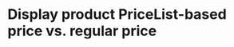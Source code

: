 # Display product PriceList-based price vs. regular price


<!--
Source code: https://github.com/tvlgiao/bc-bigcommerce-api-app/microapps/wholesale-discount-price/
-->

